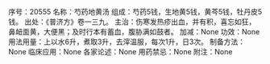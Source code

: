 序号：20555
名称：芍药地黄汤
组成：芍药5钱，生地黄5钱，黄芩5钱，牡丹皮5钱。
出处：《普济方》卷一三九。
主治：伤寒发热疹出血，并有积，喜忘如狂，鼻衄面黄，大便黑；及时行本有蓄血，腹胁满如鼓者。
加减：None
功效：None
用法用量：上以水6升，煮取3升，去滓温服，每次1升，日3次。
制备方法：None
临床应用：None
各家论述：None
用药禁忌：None
附注：None

